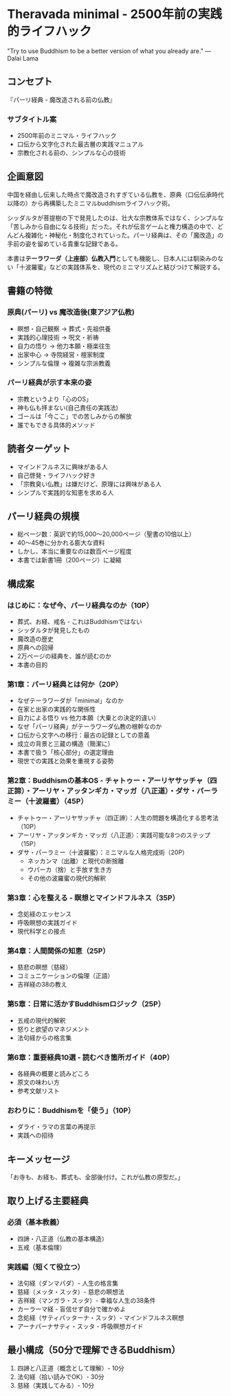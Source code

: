 # Theravada minimal - 2500年前の実践的ライフハック

"Try to use Buddhism to be a better version of what you already are." — Dalai Lama

## コンセプト
『パーリ経典 - 魔改造される前の仏教』

### サブタイトル案
- 2500年前のミニマル・ライフハック
- 口伝から文字化された最古層の実践マニュアル
- 宗教化される前の、シンプルな心の技術

## 企画意図
中国を経由し伝来した時点で魔改造されすぎている仏教を、原典（口伝伝承時代以降の）から再構築したミニマルbuddhismライフハック術。

シッダルタが菩提樹の下で発見したのは、壮大な宗教体系ではなく、シンプルな「苦しみから自由になる技術」だった。それが伝言ゲームと権力構造の中で、どんどん複雑化・神秘化・制度化されていった。パーリ経典は、その「魔改造」の手前の姿を留めている貴重な記録である。

本書は**テーラワーダ（上座部）仏教入門**としても機能し、日本人には馴染みのない「十波羅蜜」などの実践体系を、現代のミニマリズムと結びつけて解説する。

## 書籍の特徴
### 原典(パーリ) vs 魔改造後(東アジア仏教)
- 瞑想・自己観察 → 葬式・先祖供養
- 実践的心理技術 → 呪文・祈祷
- 自力の悟り → 他力本願・極楽往生
- 出家中心 → 寺院経営・檀家制度
- シンプルな倫理 → 複雑な宗派教義

### パーリ経典が示す本来の姿
- 宗教というより「心のOS」
- 神も仏も拝まない(自己責任の実践法)
- ゴールは「今ここ」での苦しみからの解放
- 誰でもできる具体的メソッド

## 読者ターゲット
- マインドフルネスに興味がある人
- 自己啓発・ライフハック好き
- 「宗教臭い仏教」は嫌だけど、原理には興味がある人
- シンプルで実践的な知恵を求める人

## パーリ経典の規模
- 総ページ数：英訳で約15,000〜20,000ページ（聖書の10倍以上）
- 40〜45巻に分かれる膨大な資料
- しかし、本当に重要なのは数百ページ程度
- 本書では新書1冊（200ページ）に凝縮

## 構成案

### はじめに：なぜ今、パーリ経典なのか（10P）
- 葬式、お経、戒名 - これはBuddhismではない
- シッダルタが発見したもの
- 魔改造の歴史
- 原典への回帰
- 2万ページの経典を、誰が読むのか
- 本書の目的

### 第1章：パーリ経典とは何か（20P）
- なぜテーラワーダが「minimal」なのか
- 在家と出家の実践的な関係性
- 自力による悟り vs 他力本願（大乗との決定的違い）
- なぜ「パーリ経典」がテーラワーダ仏教の根幹なのか
- 口伝から文字への移行：最古の記録としての意義
- 成立の背景と三蔵の構造（簡潔に）
- 本書で扱う「核心部分」の選定理由
- 現世での実践と効果を重視する姿勢

### 第2章：Buddhismの基本OS - チャトゥー・アーリヤサッチャ（四正諦）・アーリヤ・アッタンギカ・マッガ（八正道）・ダサ・パーラミー（十波羅蜜）（45P）
- チャトゥー・アーリヤサッチャ（四正諦）：人生の問題を構造化する思考法（10P）
- アーリヤ・アッタンギカ・マッガ（八正道）：実践可能な8つのステップ（15P）
- ダサ・パーラミー（十波羅蜜）：ミニマルな人格完成術（20P）
  - ネッカンマ（出離）と現代の断捨離
  - ウパーカ（捨）と手放す生き方
  - その他の波羅蜜の現代的解釈

### 第3章：心を整える - 瞑想とマインドフルネス（35P）
- 念処経のエッセンス
- 呼吸瞑想の実践ガイド
- 現代科学との接点

### 第4章：人間関係の知恵（25P）
- 慈悲の瞑想（慈経）
- コミュニケーションの倫理（正語）
- 吉祥経の38の教え

### 第5章：日常に活かすBuddhismロジック（25P）
- 五戒の現代的解釈
- 怒りと欲望のマネジメント
- 法句経からの格言集

### 第6章：重要経典10選 - 読むべき箇所ガイド（40P）
- 各経典の概要と読みどころ
- 原文の味わい方
- 参考文献リスト

### おわりに：Buddhismを「使う」（10P）
- ダライ・ラマの言葉の再提示
- 実践への招待

## キーメッセージ
「お寺も、お経も、葬式も、全部後付け。これが仏教の原型だ。」

## 取り上げる主要経典
### 必須（基本教義）
- 四諦・八正道（仏教の基本構造）
- 五戒（基本倫理）

### 実践編（短くて役立つ）
- 法句経（ダンマパダ）- 人生の格言集
- 慈経（メッタ・スッタ）- 慈悲の瞑想法
- 吉祥経（マンガラ・スッタ）- 幸福な人生の38条件
- カーラーマ経 - 盲信せず自分で確かめよ
- 念処経（サティパッターナ・スッタ）- マインドフルネス瞑想
- アーナパーナサティ・スッタ - 呼吸瞑想ガイド

## 最小構成（50分で理解できるBuddhism）
1. 四諦と八正道（概念として理解）- 10分
2. 法句経（拾い読みでOK）- 30分
3. 慈経（実践してみる）- 10分
